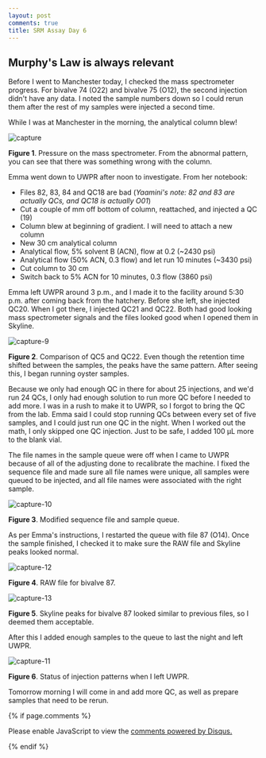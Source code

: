 ```yaml
---
layout: post
comments: true
title: SRM Assay Day 6
---
```


## Murphy's Law is always relevant

Before I went to Manchester today, I checked the mass spectrometer progress. For bivalve 74 (O22) and bivalve 75 (O12), the second injection didn't have any data. I noted the sample numbers down so I could rerun them after the rest of my samples were injected a second time.

While I was at Manchester in the morning, the analytical column blew! 

![capture](https://user-images.githubusercontent.com/22335838/28251317-a4bcc3da-6a2f-11e7-8e48-04cf95dffb4b.PNG)

**Figure 1**. Pressure on the mass spectrometer. From the abnormal pattern, you can see that there was something wrong with the column.

Emma went down to UWPR after noon to investigate. From her notebook:

- Files 82, 83, 84 and QC18 are bad (*Yaamini's note: 82 and 83 are actually QCs, and QC18 is actually O01*)
- Cut a couple of mm off bottom of column, reattached, and injected a QC (19)
- Column blew at beginning of gradient. I will need to attach a new column
- New 30 cm analytical column
- Analytical flow, 5% solvent B (ACN), flow at 0.2 (~2430 psi)
- Analytical flow (50% ACN, 0.3 flow) and let run 10 minutes (~3430 psi)
- Cut column to 30 cm
- Switch back to 5% ACN for 10 minutes, 0.3 flow (3860 psi)

Emma left UWPR around 3 p.m., and I made it to the facility around 5:30 p.m. after coming back from the hatchery. Before she left, she injected QC20. When I got there, I injected QC21 and QC22. Both had good looking mass spectrometer signals and the files looked good when I opened them in Skyline. 

![capture-9](https://user-images.githubusercontent.com/22335838/28251349-1dbfde8e-6a30-11e7-94cb-d1161ff99746.PNG)

**Figure 2**. Comparison of QC5 and QC22. Even though the retention time shifted between the samples, the peaks have the same pattern. After seeing this, I began running oyster samples.

Because we only had enough QC in there for about 25 injections, and we'd run 24 QCs, I only had enough solution to run more QC before I needed to add more. I was in a rush to make it to UWPR, so I forgot to bring the QC from the lab. Emma said I could stop running QCs between every set of five samples, and I could just run one QC in the night. When I worked out the math, I only skipped one QC injection. Just to be safe, I added 100 µL more to the blank vial.

The file names in the sample queue were off when I came to UWPR because of all of the adjusting done to recalibrate the machine. I fixed the sequence file and made sure all file names were unique, all samples were queued to be injected, and all file names were associated with the right sample. 

![capture-10](https://user-images.githubusercontent.com/22335838/28251362-5889f0e0-6a30-11e7-972c-b1ad19fcc231.PNG)

**Figure 3**. Modified sequence file and sample queue.

As per Emma's instructions, I restarted the queue with file 87 (O14). Once the sample finished, I checked it to make sure the RAW file and Skyline peaks looked normal. 

![capture-12](https://user-images.githubusercontent.com/22335838/28251377-93f5d5ea-6a30-11e7-8cb5-b184ab7b3c67.PNG)

**Figure 4**. RAW file for bivalve 87.

![capture-13](https://user-images.githubusercontent.com/22335838/28251376-93f0e756-6a30-11e7-82ff-9da3e00eb2c6.PNG)

**Figure 5**. Skyline peaks for bivalve 87 looked similar to previous files, so I deemed them acceptable.

After this I added enough samples to the queue to last the night and left UWPR. 

![capture-11](https://user-images.githubusercontent.com/22335838/28251369-800d4630-6a30-11e7-943b-ef156c5a90a6.PNG)

**Figure 6**. Status of injection patterns when I left UWPR.

Tomorrow morning I will come in and add more QC, as well as prepare samples that need to be rerun.

{% if page.comments %}

<div id="disqus_thread"></div>
<script>

/**
*  RECOMMENDED CONFIGURATION VARIABLES: EDIT AND UNCOMMENT THE SECTION BELOW TO INSERT DYNAMIC VALUES FROM YOUR PLATFORM OR CMS.
*  LEARN WHY DEFINING THESE VARIABLES IS IMPORTANT: https://disqus.com/admin/universalcode/#configuration-variables*/
/*
var disqus_config = function () {
this.page.url = PAGE_URL;  // Replace PAGE_URL with your page's canonical URL variable
this.page.identifier = PAGE_IDENTIFIER; // Replace PAGE_IDENTIFIER with your page's unique identifier variable
};
*/
(function() { // DON'T EDIT BELOW THIS LINE
var d = document, s = d.createElement('script');
s.src = 'https://the-responsible-grad-student.disqus.com/embed.js';
s.setAttribute('data-timestamp', +new Date());
(d.head || d.body).appendChild(s);
})();
</script>
<noscript>Please enable JavaScript to view the <a href="https://disqus.com/?ref_noscript">comments powered by Disqus.</a></noscript>

{% endif %}

<script id="dsq-count-scr" src="//the-responsible-grad-student.disqus.com/count.js" async></script>

